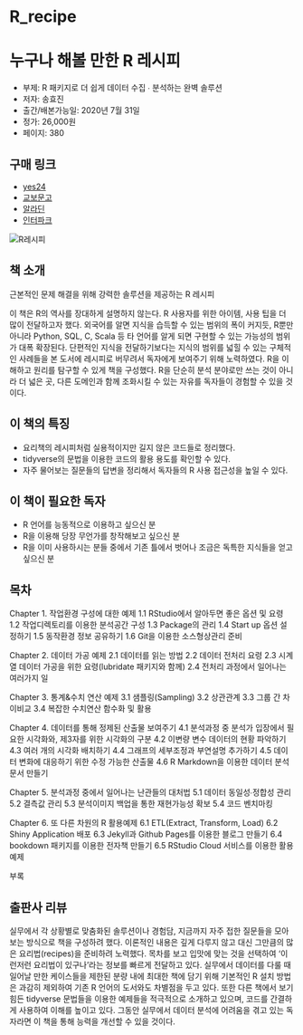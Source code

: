 # R_recipe
# 누구나 해볼 만한 R 레시피

- 부제: R 패키지로 더 쉽게 데이터 수집 ∙ 분석하는 완벽 솔루션
- 저자: 송효진
- 출간/배본가능일: 2020년 7월 31일
- 정가: 26,000원
- 페이지: 380

## 구매 링크

- [yes24](http://www.yes24.com/Product/Goods/91360396?OzSrank=2)
- [교보문고](http://www.kyobobook.co.kr/product/detailViewKor.laf?ejkGb=KOR&mallGb=KOR&barcode=9791165920067&orderClick=LAG&Kc=)
- [알라딘](https://www.aladin.co.kr/shop/wproduct.aspx?ItemId=247300255)
- [인터파크](http://book.interpark.com/product/BookDisplay.do?_method=detail&sc.shopNo=0000400000&sc.prdNo=335305611&sc.saNo=003002001&bid1=search&bid2=product&bid3=title&bid4=001)

![R레시피](https://user-images.githubusercontent.com/21074282/88500206-01173980-d003-11ea-9e3d-9382ce858508.png)

## 책 소개

근본적인 문제 해결을 위해 
강력한 솔루션을 제공하는 R 레시피

이 책은 R의 역사를 장대하게 설명하지 않는다. R 사용자를 위한 아이템, 사용 팁을 더 많이 전달하고자 했다.
외국어를 알면 지식을 습득할 수 있는 범위의 폭이 커지듯, R뿐만 아니라 Python, SQL, C, Scala 등 타 언어를 알게 되면 구현할 수 있는 가능성의 범위가 대폭 확장된다. 단편적인 지식을 전달하기보다는 지식의 범위를 넓힐 수 있는 구체적인 사례들을 본 도서에 레시피로 버무려서 독자에게 보여주기 위해 노력하였다.
R을 이해하고 원리를 탐구할 수 있게 책을 구성했다. R을 단순히 분석 분야로만 쓰는 것이 아니라 더 넓은 곳, 다른 도메인과 함께 조화시킬 수 있는 자유를 독자들이 경험할 수 있을 것이다.

## 이 책의 특징

- 요리책의 레시피처럼 실용적이지만 길지 않은 코드들로 정리했다.
- tidyverse의 문법을 이용한 코드의 활용 용도를 확인할 수 있다.
- 자주 물어보는 질문들의 답변을 정리해서 독자들의 R 사용 접근성을 높일 수 있다.

## 이 책이 필요한 독자

- R 언어를 능동적으로 이용하고 싶으신 분
- R을 이용해 당장 무언가를 창작해보고 싶으신 분
- R을 이미 사용하시는 분들 중에서 기존 틀에서 벗어나 조금은 독특한 지식들을 얻고 싶으신 분

## 목차

Chapter 1. 작업환경 구성에 대한 예제
1.1 RStudio에서 알아두면 좋은 옵션 및 요령
1.2 작업디렉토리를 이용한 분석공간 구성
1.3 Package의 관리
1.4 Start up 옵션 설정하기
1.5 동작환경 정보 공유하기
1.6 Git을 이용한 소스형상관리 준비

Chapter 2. 데이터 가공 예제
2.1 데이터를 읽는 방법
2.2 데이터 전처리 요령
2.3 시계열 데이터 가공을 위한 요령(lubridate 패키지와 함께)
2.4 전처리 과정에서 일어나는 여러가지 일

Chapter 3. 통계&수치 연산 예제
3.1 샘플링(Sampling)
3.2 상관관계
3.3 그룹 간 차이비교
3.4 복잡한 수치연산 함수화 및 활용

Chapter 4. 데이터를 통해 정제된 산출물 보여주기
4.1 분석과정 중 분석가 입장에서 필요한 시각화와, 제3자를 위한 시각화의 구분
4.2 이변량 변수 데이터의 현황 파악하기
4.3 여러 개의 시각화 배치하기
4.4 그래프의 세부조정과 부연설명 추가하기
4.5 데이터 변화에 대응하기 위한 수정 가능한 산출물
4.6 R Markdown을 이용한 데이터 분석 문서 만들기

Chapter 5. 분석과정 중에서 일어나는 난관들의 대처법
5.1 데이터 동일성∙정합성 관리
5.2 결측값 관리
5.3 분석이미지 백업을 통한 재현가능성 확보
5.4 코드 벤치마킹

Chapter 6. 또 다른 차원의 R 활용예제
6.1 ETL(Extract, Transform, Load)
6.2 Shiny Application 배포
6.3 Jekyll과 Github Pages를 이용한 블로그 만들기
6.4 bookdown 패키지를 이용한 전자책 만들기
6.5 RStudio Cloud 서비스를 이용한 활용예제

부록

## 출판사 리뷰
실무에서 각 상황별로 맞춤화된 솔루션이나 경험담, 지금까지 자주 접한 질문들을 모아보는 방식으로 책을 구성하려 했다. 이론적인 내용은 깊게 다루지 않고 대신 그만큼의 많은 요리법(recipes)을 준비하려 노력했다. 목차를 보고 입맛에 맞는 것을 선택하여 ‘이런저런 요리법이 있구나’라는 정보를 빠르게 전달하고 있다. 실무에서 데이터를 다룰 때 일어날 만한 케이스들을 제한된 분량 내에 최대한 책에 담기 위해 기본적인 R 설치 방법은 과감히 제외하여 기존 R 언어의 도서와도 차별점을 두고 있다. 또한 다른 책에서 보기 힘든 tidyverse 문법들을 이용한 예제들을 적극적으로 소개하고 있으며, 코드를 간결하게 사용하여 이해를 높이고 있다. 그동안 실무에서 데이터 분석에 어려움을 겪고 있는 독자라면 이 책을 통해 능력을 개선할 수 있을 것이다.
